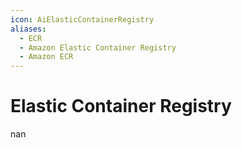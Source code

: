 ```yaml
---
icon: AiElasticContainerRegistry
aliases:
  - ECR
  - Amazon Elastic Container Registry
  - Amazon ECR
---
```

# Elastic Container Registry
nan